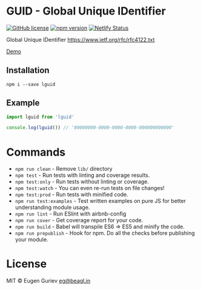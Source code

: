 # GUID - Global Unique IDentifier

[![GitHub license](https://img.shields.io/badge/license-MIT-blue.svg)](https://raw.githubusercontent.com/gcofficial/lguid/master/LICENSE)
[![npm version](https://badge.fury.io/js/lguid.svg)](https://badge.fury.io/js/lguid)
[![Netlify Status](https://api.netlify.com/api/v1/badges/51729682-829f-474c-925c-cfd1cac1e119/deploy-status)](https://app.netlify.com/sites/guid/deploys)

Global Unique IDentifier https://www.ietf.org/rfc/rfc4122.txt

[Demo](https://guid.netlify.com/)

## Installation

```
npm i --save lguid
```

## Example

```js
import lguid from 'lguid'

console.log(lguid()) // '00000000-0000-0000-0000-000000000000'
```

# Commands
- `npm run clean` - Remove `lib/` directory
- `npm test` - Run tests with linting and coverage results.
- `npm test:only` - Run tests without linting or coverage.
- `npm test:watch` - You can even re-run tests on file changes!
- `npm test:prod` - Run tests with minified code.
- `npm run test:examples` - Test written examples on pure JS for better understanding module usage.
- `npm run lint` - Run ESlint with airbnb-config
- `npm run cover` - Get coverage report for your code.
- `npm run build` - Babel will transpile ES6 => ES5 and minify the code.
- `npm run prepublish` - Hook for npm. Do all the checks before publishing your module.


# License

MIT © Eugen Guriev eg@beagl.in

